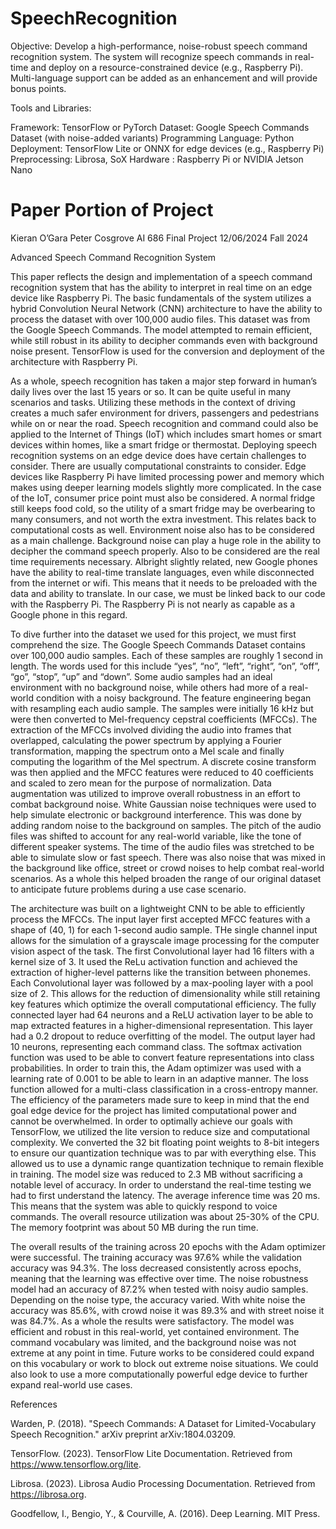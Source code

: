 # SpeechRecognition

Objective: Develop a high-performance, noise-robust speech command recognition system. The system will recognize speech commands in real-time and deploy on a resource-constrained device (e.g., Raspberry Pi). Multi-language support can be added as an enhancement and will provide bonus points.

Tools and Libraries:

Framework: TensorFlow or PyTorch
Dataset: Google Speech Commands Dataset (with noise-added variants)
Programming Language: Python
Deployment: TensorFlow Lite or ONNX for edge devices (e.g., Raspberry Pi)
Preprocessing: Librosa, SoX
Hardware : Raspberry Pi or NVIDIA Jetson Nano

# Paper Portion of Project

Kieran O’Gara
Peter Cosgrove
AI 686
Final Project
12/06/2024
Fall 2024

Advanced Speech Command Recognition System

	
This paper reflects the design and implementation of a speech command recognition system that has the ability to interpret in real time on an edge device like Raspberry Pi. The basic fundamentals of the system utilizes a hybrid Convolution Neural Network (CNN) architecture to have the ability to process the dataset with over 100,000 audio files. This dataset was from the  Google Speech Commands. The model attempted to remain efficient, while still robust in its ability to decipher commands even with background noise present. TensorFlow is used for the conversion and deployment of the architecture with Raspberry Pi.

As a whole, speech recognition has taken a major step forward in human’s daily lives over the last 15 years or so. It can be quite useful in many scenarios and tasks. Utilizing these methods in the context of driving creates a much safer environment for drivers, passengers and pedestrians while on or near the road. Speech recognition and command could also be applied to the Internet of Things (IoT) which includes smart homes or smart devices within homes, like a smart fridge or thermostat. Deploying speech recognition systems on an edge device does have certain challenges to consider. There are usually computational constraints to consider. Edge devices like Raspberry Pi have limited processing power and memory which makes using deeper learning models slightly more complicated. In the case of the IoT, consumer price point must also be considered. A normal fridge still keeps food cold, so the utility of a smart fridge may be overbearing to many consumers, and not worth the extra investment. This relates back to computational costs as well. Environment noise also has to be considered as a main challenge. Background noise can play a huge role in the ability to decipher the command speech properly. Also to be considered are the real time requirements necessary. Albright slightly related, new Google phones have the ability to real-time translate languages, even while disconnected from the internet or wifi. This means that it needs to be preloaded with the data and ability to translate. In our case, we must be linked back to our code with the Raspberry Pi. The Raspberry Pi is not nearly as capable as a Google phone in this regard. 

To dive further into the dataset we used for this project, we must first comprehend the size. The Google Speech Commands Dataset contains over 100,000 audio samples. Each of these samples are roughly 1 second in length. The words used for this include “yes”, “no”, “left”, “right”, “on”, “off”, “go”, “stop”, “up” and “down”. Some audio samples had an ideal environment with no background noise, while others had more of a real-world condition with a noisy background. The feature engineering began with resampling each audio sample. The samples were initially 16 kHz but were then converted to Mel-frequency cepstral coefficients (MFCCs). The extraction of the MFCCs involved dividing the audio into frames that overlapped, calculating the power spectrum by applying a Fourier transformation, mapping the spectrum onto a Mel scale and finally computing the logarithm of the Mel spectrum. A discrete cosine transform was then applied and the MFCC features were reduced to 40 coefficients and scaled to zero mean for the purpose of normalization. Data augmentation was utilized to improve overall robustness in an effort to combat background noise. White Gaussian noise techniques were used to help simulate electronic or background interference. This was done by adding random noise to the background on samples. The pitch of the audio files was shifted to account for any real-world variable, like the tone of different speaker systems. The time of the audio files was stretched to be able to simulate slow or fast speech. There was also noise that was mixed in the background like office, street or crowd noises to help combat real-world scenarios. As a whole this helped broaden the range of our original dataset to anticipate future problems during a use case scenario. 

The architecture was built on a lightweight CNN to be able to efficiently process the MFCCs. The input layer first accepted MFCC features with a shape of (40, 1) for each 1-second audio sample. THe single channel input allows for the simulation of a grayscale image processing for the computer vision aspect of the task. The first Convolutional layer had 16 filters with a kernel size of 3. It used the ReLu activation function and achieved the extraction of higher-level patterns like the transition between phonemes. Each Convolutional layer was followed by a max-pooling layer with a pool size of 2. This allows for the reduction of dimensionality while still retaining key features which optimize the overall computational efficiency. The fully connected layer had 64 neurons and a ReLU activation layer to be able to map extracted features in a higher-dimensional representation. This layer had a 0.2 dropout to reduce overfitting of the model. The output layer had 10 neurons, representing each command class. The softmax activation function was used to be able to convert feature representations into class probabilities. In order to train this, the Adam optimizer was used with a learning rate of 0.001 to be able to learn in an adaptive manner. The loss function allowed for a multi-class classification in a cross-entropy manner. The efficiency of the parameters made sure to keep in mind that the end goal edge device for the project has limited computational power and cannot be overwhelmed. In order to optimally achieve our goals with TensorFlow, we utilized the lite version to reduce size and computational complexity. We converted the 32 bit floating point weights to 8-bit integers to ensure our quantization technique was to par with everything else. This allowed us to use a dynamic range quantization technique to remain flexible in training. The model size was reduced to 2.3 MB without sacrificing a notable level of accuracy. In order to understand the real-time testing we had to first understand the latency. The average inference time was 20 ms. This means that the system was able to quickly respond to voice commands. The overall resource utilization was about 25-30% of the CPU. The memory footprint was about 50 MB during the run time. 

The overall results of the training across 20 epochs with the Adam optimizer were successful. The training accuracy was 97.6% while the validation accuracy was 94.3%. The loss decreased consistently across epochs, meaning that the learning was effective over time. The noise robustness model had an accuracy of 87.2% when tested with noisy audio samples. Depending on the noise type, the accuracy varied. With white noise the accuracy was 85.6%, with crowd noise it was 89.3% and with street noise it was 84.7%. As a whole the results were satisfactory. The model was efficient and robust in this real-world, yet contained environment. The command vocabulary was limited, and the background noise was not extreme at any point in time. Future works to be considered could expand on this vocabulary or work to block out extreme noise situations. We could also look to use a more computationally powerful edge device to further expand real-world use cases. 


























References

Warden, P. (2018). "Speech Commands: A Dataset for Limited-Vocabulary Speech Recognition." arXiv preprint arXiv:1804.03209.

TensorFlow. (2023). TensorFlow Lite Documentation. Retrieved from https://www.tensorflow.org/lite.

Librosa. (2023). Librosa Audio Processing Documentation. Retrieved from https://librosa.org.

Goodfellow, I., Bengio, Y., & Courville, A. (2016). Deep Learning. MIT Press.

